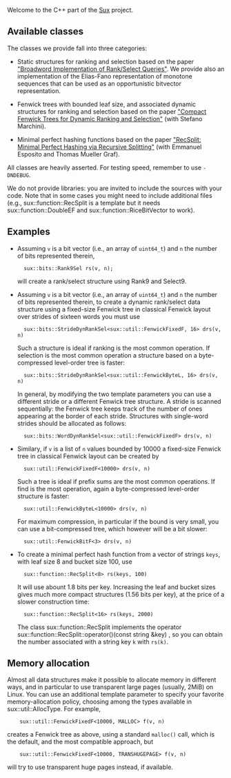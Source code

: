 
Welcome to the C++ part of the [Sux](http://sux.di.unimi.it/) project.

Available classes
-----------------

The classes we provide fall into three categories:

* Static structures for ranking and selection based on the paper
  ["Broadword Implementation of Rank/Select
  Queries"](http://vigna.di.unimi.it/papers.php#VigBIRSQ).
  We provide also an implementation of the Elias-Fano representation of
  monotone sequences that can be used as an opportunistic bitvector
  representation.

* Fenwick trees with bounded leaf size, and associated dynamic structures for
  ranking and selection based on the paper ["Compact Fenwick Trees for
  Dynamic Ranking and Selection"](http://vigna.di.unimi.it/papers.php#MaVCFTDRS) (with
  Stefano Marchini).

* Minimal perfect hashing functions based on the paper ["RecSplit: Minimal
  Perfect Hashing via Recursive Splitting"](http://vigna.di.unimi.it/papers.php#EGVRS) 
  (with Emmanuel Esposito and Thomas Mueller Graf).

All classes are heavily asserted. For testing speed, remember to use `-DNDEBUG`.

We do not provide libraries: you are invited to include the sources with your
code. Note that in some cases you might need to include additional files (e.g.,
sux::function::RecSplit is a template but it needs sux::function::DoubleEF
and sux::function::RiceBitVector to work).

Examples
--------

- Assuming `v` is a bit vector (i.e., an array of `uint64_t`) and `n` the number
  of bits represented therein,

        sux::bits::Rank9Sel rs(v, n);

  will create a rank/select structure using Rank9 and Select9.

- Assuming `v` is a bit vector (i.e., an array of `uint64_t`) and `n` the number
  of bits represented therein, to create a dynamic rank/select data structure
  using a fixed-size Fenwick tree in classical Fenwick layout over
  strides of sixteen words you must use

        sux::bits::StrideDynRankSel<sux::util::FenwickFixedF, 16> drs(v, n)

  Such a structure is ideal if ranking is the most common operation. If selection
  is the most common operation a structure based on a byte-compressed level-order
  tree is faster:

        sux::bits::StrideDynRankSel<sux::util::FenwickByteL, 16> drs(v, n)

  In general, by modifying the two template parameters you can use a
  different stride or a different Fenwick tree structure. A stride is
  scanned sequentially: the Fenwick tree keeps track of the number of ones
  appearing at the border of each stride. Structures with single-word
  strides should be allocated as follows:

        sux::bits::WordDynRankSel<sux::util::FenwickFixedF> drs(v, n)

- Similary, if `v` is a list of `n` values bounded by 10000 a fixed-size
  Fenwick tree in classical Fenwick layout can be created by

        sux::util::FenwickFixedF<10000> drs(v, n)

  Such a tree is ideal if prefix sums are the most common operations. If
  find is the most operation, again a byte-compressed level-order
  structure is faster:

        sux::util::FenwickByteL<10000> drs(v, n)

  For maximum compression, in particular if the bound is very small,
  you can use a bit-compressed tree, which however will be a bit slower:

        sux::util::FenwickBitF<3> drs(v, n)

- To create a minimal perfect hash function from a vector of strings `keys`, with
  leaf size 8 and bucket size 100, use

        sux::function::RecSplit<8> rs(keys, 100)

  It will use abount 1.8 bits per key. Increasing the leaf and bucket
  sizes gives much more compact structures (1.56 bits per key), at the
  price of a slower construction time:

        sux::function::RecSplit<16> rs(keys, 2000)

  The class sux::function::RecSplit implements the operator
  sux::function::RecSplit::operator()(const string &key) , so you
  can obtain the number associated with a string key `k` with `rs(k)`.

Memory allocation
-----------------

Almost all data structures make it possible to allocate memory in
different ways, and in particular to use transparent large pages (usually,
2MiB) on Linux. You can use an additional template parameter to specify
your favorite memory-allocation policy, choosing among the types available
in sux::util::AllocType. For example,

        sux::util::FenwickFixedF<10000, MALLOC> f(v, n)

creates a Fenwick tree as above, using a standard `malloc()` call, which
is the default, and the most compatible approach, but

        sux::util::FenwickFixedF<10000, TRANSHUGEPAGE> f(v, n)

will try to use transparent huge pages instead, if available.

